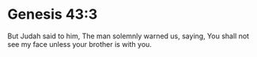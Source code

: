 # Genesis 43:3

But Judah said to him, The man solemnly warned us, saying, You shall not see my face unless your brother is with you.
